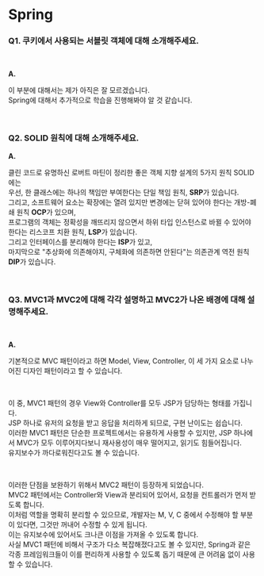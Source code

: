 # Spring

### Q1. 쿠키에서 사용되는 서블릿 객체에 대해 소개해주세요.

<br>

**A.**

이 부분에 대해서는 제가 아직은 잘 모르겠습니다.  
Spring에 대해서 추가적으로 학습을 진행해봐야 알 것 같습니다.

<br>

### Q2. SOLID 원칙에 대해 소개해주세요.

**A.**

클린 코드로 유명하신 로버트 마틴이 정리한 좋은 객체 지향 설계의 5가지 원칙 SOLID에는  
우선, 한 클래스에는 하나의 책임만 부여한다는 단일 책임 원칙, **SRP**가 있습니다.  
그리고, 소프트웨어 요소는 확장에는 열려 있지만 변경에는 닫혀 있어야 한다는 개방-폐쇄 원칙 **OCP**가 있으며,  
프로그램의 객체는 정확성을 깨뜨리지 않으면서 하위 타입 인스턴스로 바뀔 수 있어야 한다는 리스코프 치환 원칙, **LSP**가 있습니다.  
그리고 인터페이스를 분리해야 한다는 **ISP**가 있고,  
마지막으로 "추상화에 의존해야지, 구체화에 의존하면 안된다"는 의존관계 역전 원칙 **DIP**가 있습니다.

<br>

### Q3. MVC1과 MVC2에 대해 각각 설명하고 MVC2가 나온 배경에 대해 설명해주세요.

<br>

**A.**

기본적으로 MVC 패턴이라고 하면 Model, View, Controller, 이 세 가지 요소로 나누어진 디자인 패턴이라고 할 수 있습니다.

<br>

이 중, MVC1 패턴의 경우 View와 Controller를 모두 JSP가 담당하는 형태를 가집니다.  
JSP 하나로 유저의 요청을 받고 응답을 처리하게 되므로, 구현 난이도는 쉽습니다.  
이러한 MVC1 패턴은 단순한 프로젝트에서는 유용하게 사용할 수 있지만, JSP 하나에서 MVC가 모두 이루어지다보니 재사용성이 매우 떨어지고, 읽기도 힘들어집니다.  
유지보수가 까다로워진다고도 볼 수 있습니다.

<br>

이러한 단점을 보완하기 위해서 MVC2 패턴이 등장하게 되었습니다.  
MVC2 패턴에서는 Controller와 View과 분리되어 있어서, 요청을 컨트롤러가 먼저 받도록 합니다.  
이처럼 역할을 명확히 분리할 수 있으므로, 개발자는 M, V, C 중에서 수정해야 할 부분이 있다면, 그것만 꺼내어 수정할 수 있게 됩니다.  
이는 유지보수에 있어서도 크나큰 이점을 가져올 수 있도록 합니다.  
사실 MVC1 패턴에 비해서 구조가 다소 복잡해졌다고도 볼 수 있지만, Spring과 같은 각종 프레임워크들이 이를 편리하게 사용할 수 있도록 돕기 때문에 큰 어려움 없이 사용할 수 있습니다.
